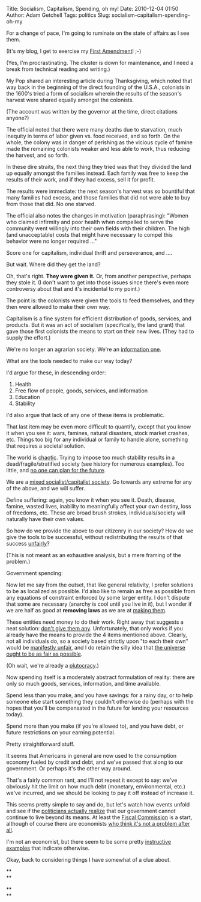Title: Socialism, Capitalism, Spending, oh my!
Date: 2010-12-04 01:50
Author: Adam Getchell
Tags: politics
Slug: socialism-capitalism-spending-oh-my

For a change of pace, I'm going to ruminate on the state of affairs as I
see them.

<div>



</div>

<div>

(It's my blog, I get to exercise my [First
Amendment](http://www.usconstitution.net/xconst_Am1.html)! ;-)
<div>



</div>

<div>

(Yes, I'm procrastinating. The cluster is down for maintenance, and I
need a break from technical reading and writing.)

</div>

<div>



</div>

<div>

My Pop shared an interesting article during Thanksgiving, which noted
that way back in the beginning of the direct founding of the U.S.A.,
colonists in the 1600's tried a form of socialism wherein the results of
the season's harvest were shared equally amongst the colonists.

</div>

<div>



</div>

<div>

(The account was written by the governor at the time, direct citations
anyone?)

</div>

<div>



</div>

<div>

The official noted that there were many deaths due to starvation, much
inequity in terms of labor given vs. food received, and so forth. On the
whole, the colony was in danger of perishing as the vicious cycle of
famine made the remaining colonists weaker and less able to work, thus
reducing the harvest, and so forth.

</div>

<div>



</div>

<div>

In these dire straits, the next thing they tried was that they divided
the land up equally amongst the families instead. Each family was free
to keep the results of their work, and if they had excess, sell it for
profit.

</div>

<div>



</div>

<div>

The results were immediate: the next season's harvest was so bountiful
that many families had excess, and those families that did not were able
to buy from those that did. No one starved.

</div>

<div>



</div>

<div>

The official also notes the changes in motivation (paraphrasing): "Women
who claimed infirmity and poor health when compelled to serve the
community went willingly into their own fields with their children. The
high (and unacceptable) costs that might have necessary to compel this
behavior were no longer required ..."

</div>

<div>



</div>

<div>

Score one for capitalism, individual thrift and perseverance, and ....

</div>

<div>



</div>

<div>

But wait. Where did they get the land?

</div>

<div>



</div>

<div>

Oh, that's right. **They were given it.** Or, from another perspective,
perhaps they stole it. (I don't want to get into those issues since
there's even more controversy about that and it's incidental to my
point.)

</div>

<div>



</div>

<div>

The point is: the colonists were given the tools to feed themselves, and
they then were allowed to make their own way.

</div>

<div>



</div>

<div>

Capitalism is a fine system for efficient distribution of goods,
services, and products. But it was an act of socialism (specifically,
the land grant) that gave those first colonists the means to start on
their new lives. (They had to supply the effort.)

</div>

<div>



</div>

<div>

We're no longer an agrarian society. We're an [information
one](http://en.wikipedia.org/wiki/Information_society).

</div>

<div>



</div>

<div>

What are the tools needed to make our way today?

</div>

<div>



</div>

<div>

I'd argue for these, in descending order:

</div>

<div>



</div>

<div>

1.  Health
2.  Free flow of people, goods, services, and information
3.  Education
4.  Stability

<div>

I'd also argue that lack of any one of these items is problematic.

</div>

</div>

<div>



</div>

<div>

That last item may be even more difficult to quantify, except that you
know it when you see it: wars, famines, natural disasters, stock market
crashes, etc. Things too big for any individual or family to handle
alone, something that requires a societal solution.

</div>

<div>



</div>

<div>

The world is
[chaotic](http://stason.org/TULARC/science-engineering/nonlinear/index.html).
Trying to impose too much stability results in a dead/fragile/stratified
society (see history for numerous examples). Too little, and [no one can
plan for the future](http://en.wikipedia.org/wiki/The_Road).

</div>

<div>



</div>

<div>

We are a [mixed socialist/capitalist
society](http://en.wikipedia.org/wiki/Mixed_economy). Go towards any
extreme for any of the above, and we will suffer.

</div>

<div>



</div>

<div>

Define suffering: again, you know it when you see it. Death, disease,
famine, wasted lives, inability to meaningfully affect your own destiny,
loss of freedoms, etc. These are broad brush strokes,
individuals/society will naturally have their own values.

</div>

<div>



</div>

<div>

So how do we provide the above to our citizenry in our society? How do
we give the tools to be successful, without redistributing the results
of that success [unfairly](http://en.wikipedia.org/wiki/Fair_division)?

</div>

<div>



</div>

<div>

(This is not meant as an exhaustive analysis, but a mere framing of the
problem.)

</div>

<div>



</div>

<div>

Government spending:

</div>

<div>



</div>

<div>

Now let me say from the outset, that like general relativity, I prefer
solutions to be as localized as possible. I'd also like to remain as
free as possible from any equations of constraint enforced by some
larger entity. I don't dispute that some are necessary (anarchy is cool
until you live in it), but I wonder if we are half as good at **removing
laws** as we are at [making them](http://law.justia.com/).

</div>

<div>



</div>

<div>

These entities need money to do their work. Right away that suggests a
neat solution: [don't give them
any](http://en.wikipedia.org/wiki/Laffer_curve). Unfortunately, that
only works if you already have the means to provide the 4 items
mentioned above. Clearly, not all individuals do, so a society based
strictly upon "to each their own" would be [manifestly
unfair](http://en.wikipedia.org/wiki/Plutocracy), and I do retain the
silly idea that [the universe ought to be as fair as
possible](http://www.theonion.com/articles/universe-admits-to-wronging-area-man-his-entire-li,18556/).

</div>

<div>



</div>

<div>

(Oh wait, we're already a
[plutocracy](http://en.wikipedia.org/wiki/Lobbying_in_the_United_States).)

</div>

<div>



</div>

<div>

Now spending itself is a moderately abstract formulation of reality:
there are only so much goods, services, information, and time available.

</div>

<div>



</div>

<div>

Spend less than you make, and you have savings: for a rainy day, or to
help someone else start something they couldn't otherwise do (perhaps
with the hopes that you'll be compensated in the future for lending your
resources today).

</div>

<div>



</div>

<div>

Spend more than you make (if you're allowed to), and you have debt, or
future restrictions on your earning potential.

</div>

<div>



</div>

<div>

Pretty straightforward stuff.

</div>

<div>



</div>

<div>

It seems that Americans in general are now used to the consumption
economy fueled by credit and debt, and we've passed that along to our
government. Or perhaps it's the other way around.

</div>

<div>



</div>

<div>

That's a fairly common rant, and I'll not repeat it except to say: we've
obviously hit the limit on how much debt (monetary, environmental, etc.)
we've incurred, and we should be looking to pay it off instead of
increase it.

</div>

<div>



</div>

<div>

This seems pretty simple to say and do, but let's watch how events
unfold and see if the [politicians actually
realize](http://paul.house.gov/index.php?option=com_content&view=article&id=1799:dont-raise-the-debt-ceiling&catid=31:texas-straight-talk)
that our government cannot continue to live beyond its means. At least
the [Fiscal Commission](http://www.fiscalcommission.gov/) is a start,
although of course there are economists [who think it's not a problem
after
all](http://www.csmonitor.com/USA/Politics/2010/1203/Is-deficit-commission-wrong-Critics-say-there-s-no-national-debt-crisis.).

</div>

<div>



</div>

<div>

I'm not an economist, but there seem to be some pretty [instructive
examples](http://www.csmonitor.com/Commentary/the-monitors-view/2010/1202/After-the-deficit-commission-on-to-Plan-B)
that indicate otherwise.

</div>

<div>



</div>

<div>

Okay, back to considering things I have somewhat of a clue about.

</div>

<div>

**  
**

</div>

<div>

**  
**

</div>

<div>



</div>

<div>



</div>

</div>

</p>
